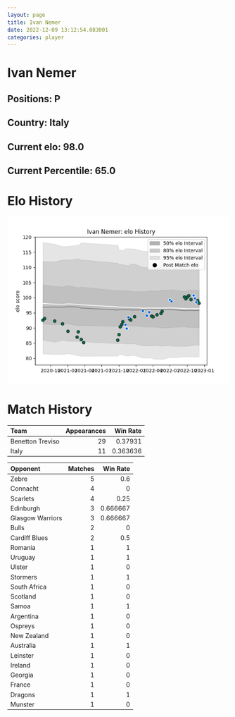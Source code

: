```yaml
---  
layout: page  
title: Ivan Nemer  
date: 2022-12-09 13:12:54.083001  
categories: player  
---
```

# Ivan Nemer

## Positions: P

## Country: Italy

## Current elo: 98.0

## Current Percentile: 65.0

# Elo History


![elo history](history_IvanNemer.png)
# Match History


| Team             |   Appearances |   Win Rate |
|:-----------------|--------------:|-----------:|
| Benetton Treviso |            29 |   0.37931  |
| Italy            |            11 |   0.363636 |

| Opponent         |   Matches |   Win Rate |
|:-----------------|----------:|-----------:|
| Zebre            |         5 |   0.6      |
| Connacht         |         4 |   0        |
| Scarlets         |         4 |   0.25     |
| Edinburgh        |         3 |   0.666667 |
| Glasgow Warriors |         3 |   0.666667 |
| Bulls            |         2 |   0        |
| Cardiff Blues    |         2 |   0.5      |
| Romania          |         1 |   1        |
| Uruguay          |         1 |   1        |
| Ulster           |         1 |   0        |
| Stormers         |         1 |   1        |
| South Africa     |         1 |   0        |
| Scotland         |         1 |   0        |
| Samoa            |         1 |   1        |
| Argentina        |         1 |   0        |
| Ospreys          |         1 |   0        |
| New Zealand      |         1 |   0        |
| Australia        |         1 |   1        |
| Leinster         |         1 |   0        |
| Ireland          |         1 |   0        |
| Georgia          |         1 |   0        |
| France           |         1 |   0        |
| Dragons          |         1 |   1        |
| Munster          |         1 |   0        |